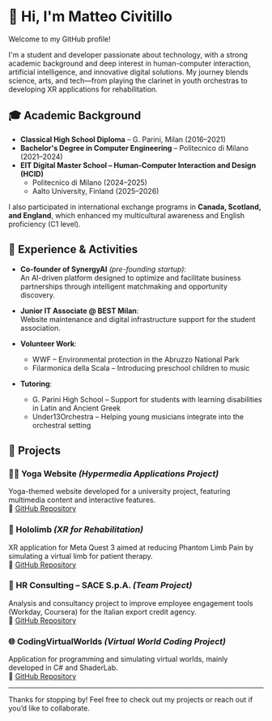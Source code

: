 # 👋 Hi, I'm Matteo Civitillo

Welcome to my GitHub profile!

I'm a student and developer passionate about technology, with a strong academic background and deep interest in human-computer interaction, artificial intelligence, and innovative digital solutions. My journey blends science, arts, and tech—from playing the clarinet in youth orchestras to developing XR applications for rehabilitation.

## 🎓 Academic Background

- **Classical High School Diploma** – G. Parini, Milan (2016–2021)  
- **Bachelor's Degree in Computer Engineering** – Politecnico di Milano (2021–2024)  
- **EIT Digital Master School – Human-Computer Interaction and Design (HCID)**  
  - Politecnico di Milano (2024–2025)  
  - Aalto University, Finland (2025–2026)

I also participated in international exchange programs in **Canada, Scotland, and England**, which enhanced my multicultural awareness and English proficiency (C1 level).

## 💼 Experience & Activities

- **Co-founder of SynergyAI** *(pre-founding startup)*:  
  An AI-driven platform designed to optimize and facilitate business partnerships through intelligent matchmaking and opportunity discovery.

- **Junior IT Associate @ BEST Milan**:  
  Website maintenance and digital infrastructure support for the student association.

- **Volunteer Work**:  
  - WWF – Environmental protection in the Abruzzo National Park  
  - Filarmonica della Scala – Introducing preschool children to music  

- **Tutoring**:  
  - G. Parini High School – Support for students with learning disabilities in Latin and Ancient Greek  
  - Under13Orchestra – Helping young musicians integrate into the orchestral setting  

## 🧪 Projects

### 🧘‍♀️ Yoga Website *(Hypermedia Applications Project)*  
Yoga-themed website developed for a university project, featuring multimedia content and interactive features.  
🔗 [GitHub Repository](https://github.com/matteocivitillo/hypermedia_applications)

### 🧠 Hololimb *(XR for Rehabilitation)*  
XR application for Meta Quest 3 aimed at reducing Phantom Limb Pain by simulating a virtual limb for patient therapy.  
🔗 [GitHub Repository](https://github.com/matteocivitillo/AUI-Hololimb)

### 🏢 HR Consulting – SACE S.p.A. *(Team Project)*  
Analysis and consultancy project to improve employee engagement tools (Workday, Coursera) for the Italian export credit agency.  
🔗 [GitHub Repository](https://github.com/matteocivitillo/Digital-Business-Lab)

### 🌐 CodingVirtualWorlds *(Virtual World Coding Project)*  
Application for programming and simulating virtual worlds, mainly developed in C# and ShaderLab.  
🔗 [GitHub Repository](https://github.com/matteocivitillo/CodingVirtualWorlds)

---

Thanks for stopping by! Feel free to check out my projects or reach out if you’d like to collaborate.
